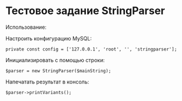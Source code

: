 # Тестовое задание StringParser

Использование:

Настроить конфигурацию MySQL:

```private const config = ['127.0.0.1', 'root', '', 'stringparser'];```

Инициализировать с помощью строки:

```$parser = new StringParser($mainString);```

Напечатать результат в консоль:

```$parser->printVariants();```
 

